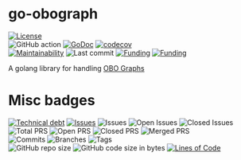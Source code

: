 # go-obograph
[![License](https://img.shields.io/badge/License-BSD%202--Clause-blue.svg)](LICENSE)  
![GitHub action](https://github.com/dictyBase/go-obograph/workflows/Continuous%20integration/badge.svg)
[![GoDoc](https://godoc.org/github.com/dictyBase/go-obograph?status.svg)](https://godoc.org/github.com/dictyBase/go-obograph)
[![codecov](https://codecov.io/gh/dictyBase/go-obograph/branch/develop/graph/badge.svg)](https://codecov.io/gh/dictyBase/arangomanager)   
[![Maintainability](https://api.codeclimate.com/v1/badges/6f3e28561a7900c8d931/maintainability)](https://codeclimate.com/github/dictyBase/go-obograph/maintainability)
![Last commit](https://badgen.net/github/last-commit/dictyBase/go-obograph/develop)
[![Funding](https://badgen.net/badge/NIGMS/Rex%20L%20Chisholm,dictyBase/yellow?list=|)](https://projectreporter.nih.gov/project_info_description.cfm?aid=9476993)
[![Funding](https://badgen.net/badge/NIGMS/Rex%20L%20Chisholm,DSC/yellow?list=|)](https://projectreporter.nih.gov/project_info_description.cfm?aid=9438930)

A golang library for handling [OBO Graphs](https://github.com/geneontology/obographs)

# Misc badges
[![Technical debt](https://badgen.net/codeclimate/tech-debt/dictyBase/go-obograph)](https://codeclimate.com/github/dictyBase/arangomanager/trends/technical_debt)
[![Issues](https://badgen.net/codeclimate/issues/dictyBase/go-obograph)](https://codeclimate.com/github/dictyBase/arangomanager/issues)
![Issues](https://badgen.net/github/issues/dictyBase/go-obograph)
![Open Issues](https://badgen.net/github/open-issues/dictyBase/go-obograph)
![Closed Issues](https://badgen.net/github/closed-issues/dictyBase/go-obograph)   
![Total PRS](https://badgen.net/github/prs/dictyBase/go-obograph)
![Open PRS](https://badgen.net/github/open-prs/dictyBase/go-obograph)
![Closed PRS](https://badgen.net/github/closed-prs/dictyBase/go-obograph)
![Merged PRS](https://badgen.net/github/merged-prs/dictyBase/go-obograph)   
![Commits](https://badgen.net/github/commits/dictyBase/go-obograph/develop)
![Branches](https://badgen.net/github/branches/dictyBase/go-obograph)
![Tags](https://badgen.net/github/tags/dictyBase/go-obograph)   
![GitHub repo size](https://img.shields.io/github/repo-size/dictyBase/go-obograph?style=plastic)
![GitHub code size in bytes](https://img.shields.io/github/languages/code-size/dictyBase/go-obograph?style=plastic)
[![Lines of Code](https://badgen.net/codeclimate/loc/dictyBase/go-obograph)](https://codeclimate.com/github/dictyBase/arangomanager/code)   
